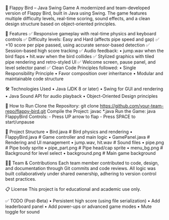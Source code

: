 🐤 Flappy Bird – Java Swing Game
A modernized and team-developed version of Flappy Bird, built in Java using Swing. The game features multiple difficulty levels, real-time scoring, sound effects, and a clean design structure based on object-oriented principles.

🎯 Features
✅ Responsive gameplay with real-time physics and keyboard controls
✅ Difficulty levels: Easy and Hard (affects pipe speed and gap)
✅ +10 score per pipe passed, using accurate sensor-based detection
✅ Session-based high score tracking
✅ Audio feedback:
• jump.wav when the bird flaps
• hit.wav when the bird collides
✅ Stylized graphics with tiled pipe rendering and retro-styled UI
✅ Welcome screen, pause panel, and level selector panel
✅ Clean Code Principles followed:
• Single Responsibility Principle
• Favor composition over inheritance
• Modular and maintainable code structure

🛠️ Technologies Used
•	Java (JDK 8 or later)
•	Swing for GUI and rendering
•	Java Sound API for audio playback
•	Object-Oriented Design principles

🚀 How to Run
	Clone the Repository: git clone https://github.com/your-team-repo/flappy-bird.git
	Compile the Project: javac *.java
	Run the Game: java FlappyBird
	Controls:
	   - Press UP arrow to flap
    - Press SPACE to start/unpause

📂 Project Structure
•	Bird.java               # Bird physics and rendering
•	FlappyBird.java         # Game controller and main logic
•	GamePanel.java          # Rendering and UI management
•	jump.wav, hit.wav       # Sound files
•	pipe.png                # Pipe body sprite
•	pipe_part.png           # Pipe head/cap sprite
•	menu_bg.png             # Background for level select
•	background.png          # Main game background

👨‍💻 Team & Contributions
Each team member contributed to code, design, and documentation through Git commits and code reviews. All logic was built collaboratively under shared ownership, adhering to version control best practices.

📋 License
This project is for educational and academic use only.

✅ TODO (Post-Beta)
•	Persistent high score (using file serialization)
•	Add leaderboard panel
•	Add power-ups or advanced game modes
•	Mute toggle for sound
